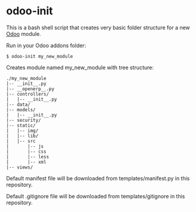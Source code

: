 # odoo-init

This is a bash shell script that creates very basic folder structure for a new [Odoo](https://github.com/odoo/odoo) module.

Run in your Odoo addons folder:

    $ odoo-init my_new_module


Creates module named my_new_module with tree structure:

    ./my_new_module
    |-- __init__.py
    |-- __openerp__.py
    |-- controllers/
    |   |-- __init__.py
    |-- data/
    |-- models/
    |   |-- __init__.py
    |-- security/
    |-- static/
    |   |-- img/
    |   |-- lib/
    |   |-- src
    |       |-- js
    |       |-- css
    |       |-- less
    |       |-- xml
    |-- views/


Default manifest file will be downloaded from templates/manifest.py in this repository.

Default .gitignore file will be downloaded from templates/gitignore in this repository.
